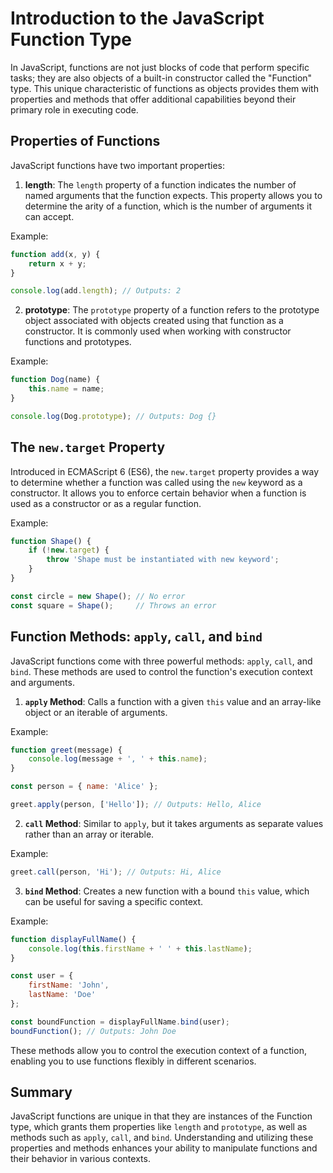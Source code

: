 # Introduction to the JavaScript Function Type

In JavaScript, functions are not just blocks of code that perform specific tasks; they are also objects of a built-in constructor called the "Function" type. This unique characteristic of functions as objects provides them with properties and methods that offer additional capabilities beyond their primary role in executing code.

## Properties of Functions

JavaScript functions have two important properties:

1. **length**: The `length` property of a function indicates the number of named arguments that the function expects. This property allows you to determine the arity of a function, which is the number of arguments it can accept.

Example:
```javascript
function add(x, y) {
    return x + y;
}

console.log(add.length); // Outputs: 2
```

2. **prototype**: The `prototype` property of a function refers to the prototype object associated with objects created using that function as a constructor. It is commonly used when working with constructor functions and prototypes.

Example:
```javascript
function Dog(name) {
    this.name = name;
}

console.log(Dog.prototype); // Outputs: Dog {}
```

## The `new.target` Property

Introduced in ECMAScript 6 (ES6), the `new.target` property provides a way to determine whether a function was called using the `new` keyword as a constructor. It allows you to enforce certain behavior when a function is used as a constructor or as a regular function.

Example:
```javascript
function Shape() {
    if (!new.target) {
        throw 'Shape must be instantiated with new keyword';
    }
}

const circle = new Shape(); // No error
const square = Shape();     // Throws an error
```

## Function Methods: `apply`, `call`, and `bind`

JavaScript functions come with three powerful methods: `apply`, `call`, and `bind`. These methods are used to control the function's execution context and arguments.

1. **`apply` Method**: Calls a function with a given `this` value and an array-like object or an iterable of arguments.

Example:
```javascript
function greet(message) {
    console.log(message + ', ' + this.name);
}

const person = { name: 'Alice' };

greet.apply(person, ['Hello']); // Outputs: Hello, Alice
```

2. **`call` Method**: Similar to `apply`, but it takes arguments as separate values rather than an array or iterable.

Example:
```javascript
greet.call(person, 'Hi'); // Outputs: Hi, Alice
```

3. **`bind` Method**: Creates a new function with a bound `this` value, which can be useful for saving a specific context.

Example:
```javascript
function displayFullName() {
    console.log(this.firstName + ' ' + this.lastName);
}

const user = {
    firstName: 'John',
    lastName: 'Doe'
};

const boundFunction = displayFullName.bind(user);
boundFunction(); // Outputs: John Doe
```

These methods allow you to control the execution context of a function, enabling you to use functions flexibly in different scenarios.

## Summary

JavaScript functions are unique in that they are instances of the Function type, which grants them properties like `length` and `prototype`, as well as methods such as `apply`, `call`, and `bind`. Understanding and utilizing these properties and methods enhances your ability to manipulate functions and their behavior in various contexts.